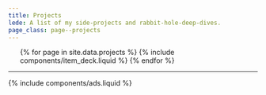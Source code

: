 ```yaml
---
title: Projects
lede: A list of my side-projects and rabbit-hole-deep-dives.
page_class: page--projects
---
```


<div class="h-feed" id="projects">
    <link rel="stylesheet" href="/css/deck.min.css">
    <ol class="deck" role="list">
        {% for page in site.data.projects %}
            {% include components/item_deck.liquid %}
        {% endfor %}
    </ol>
</div>

--------

{% include components/ads.liquid %}
